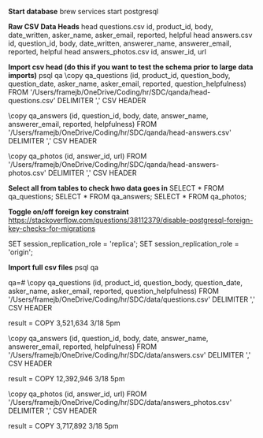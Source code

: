 **Start database**
brew services start postgresql

**Raw CSV Data Heads**
head questions.csv
id, product_id, body, date_written, asker_name, asker_email, reported, helpful
head answers.csv
id, question_id, body, date_written, answerer_name, answerer_email, reported, helpful
head answers_photos.csv
id, answer_id, url

**Import csv head (do this if you want to test the schema prior to large data imports)**
psql qa
\copy qa_questions (id, product_id, question_body, question_date, asker_name, asker_email, reported, question_helpfulness) FROM '/Users/framejb/OneDrive/Coding/hr/SDC/qanda/head-questions.csv' DELIMITER ',' CSV HEADER

\copy qa_answers (id, question_id, body, date, answer_name, answerer_email, reported, helpfulness) FROM '/Users/framejb/OneDrive/Coding/hr/SDC/qanda/head-answers.csv' DELIMITER ',' CSV HEADER

\copy qa_photos (id, answer_id, url) FROM '/Users/framejb/OneDrive/Coding/hr/SDC/qanda/head-answers-photos.csv' DELIMITER ',' CSV HEADER

**Select all from tables to check hwo data goes in**
SELECT * FROM qa_questions;
SELECT * FROM qa_answers;
SELECT * FROM qa_photos;


**Toggle on/off foreign key constraint**
https://stackoverflow.com/questions/38112379/disable-postgresql-foreign-key-checks-for-migrations

SET session_replication_role = 'replica';
SET session_replication_role = 'origin';


**Import full csv files**
psql qa

qa=# \copy qa_questions (id, product_id, question_body, question_date, asker_name, asker_email, reported, question_helpfulness) FROM '/Users/framejb/OneDrive/Coding/hr/SDC/data/questions.csv' DELIMITER ',' CSV HEADER

result = COPY 3,521,634  3/18 5pm

\copy qa_answers (id, question_id, body, date, answer_name, answerer_email, reported, helpfulness) FROM '/Users/framejb/OneDrive/Coding/hr/SDC/data/answers.csv' DELIMITER ',' CSV HEADER

result = COPY 12,392,946  3/18 5pm

\copy qa_photos (id, answer_id, url) FROM '/Users/framejb/OneDrive/Coding/hr/SDC/data/answers_photos.csv' DELIMITER ',' CSV HEADER

result = COPY 3,717,892    3/18 5pm